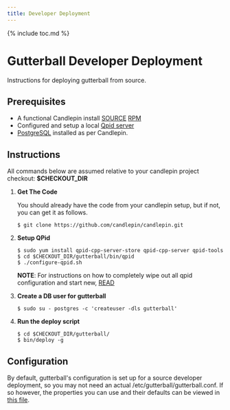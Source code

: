 ```yaml
---
title: Developer Deployment
---
```


{% include toc.md %}

# Gutterball Developer Deployment

Instructions for deploying gutterball from source.

## Prerequisites

 * A functional Candlepin install [SOURCE](../candlepin/developer_deployment.html) [RPM](../candlepin/setup.html)
 * Configured and setup a local [Qpid server](../candlepin/amqp.html)
 * [PostgreSQL](../candlepin/setup.html#postgresql) installed as per Candlepin.

## Instructions

All commands below are assumed relative to your candlepin project checkout: **$CHECKOUT_DIR**

1. **Get The Code**

   You should already have the code from your candlepin setup, but if not, you can get it as follows.

   ```console
   $ git clone https://github.com/candlepin/candlepin.git
   ```

1. **Setup QPid**

   ```console
   $ sudo yum install qpid-cpp-server-store qpid-cpp-server qpid-tools
   $ cd $CHECKOUT_DIR/gutterball/bin/qpid
   $ ./configure-qpid.sh
   ```

   **NOTE**: For instructions on how to completely wipe out all qpid configuration and start new, [READ](https://github.com/candlepin/candlepin/blob/master/gutterball/bin/qpid/README.md)

1. **Create a DB user for gutterball**

   ```console
   $ sudo su - postgres -c 'createuser -dls gutterball'
   ```

1. **Run the deploy script**

   ```console
   $ cd $CHECKOUT_DIR/gutterball/
   $ bin/deploy -g
   ```

## Configuration

By default, gutterball's configuration is set up for a source developer deployment, so you may not need an actual
/etc/gutterball/gutterball.conf. If so however, the properties you can use and their defaults can be viewed in
[this file](https://github.com/candlepin/candlepin/blob/master/gutterball/src/main/java/org/candlepin/gutterball/config/ConfigProperties.java).




